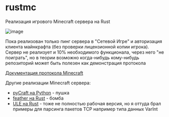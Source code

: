 # rustmc
Реализация игрового Minecraft сервера на Rust

![image](https://user-images.githubusercontent.com/7967826/162589453-09cc1240-cfd8-401d-ba6a-e8dcb6fe3de7.png)

Пока реализован только пинг сервера в "Сетевой Игре" и авторизация клиента майнкрафта (без проверки лицензионной копии игрока). Сервер не реализует и 10% необходимого функционала, через него "не поиграть", но в теории возможно когда-нибудь кому-нибудь репозиторий может быть полезен как демонстрация протокола

[Документация протокола Minecraft](https://wiki.vg/Protocol)

Другие реализации Minecraft сервера:
- [pyCraft на Python](https://github.com/ammaraskar/pyCraft) - пушка
- [feather на Rust](https://github.com/feather-rs/feather) - бомба
- [ULE на Rust](https://github.com/Distemi/ULE/) - тоже не полностью рабочая версия, но я оттуда брал примеры для парсинга пакетов TCP например типа данных VarInt
